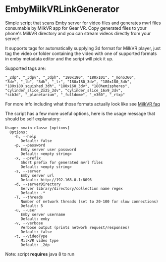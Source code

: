 # EmbyMilkVRLinkGenerator

Simple script that scans Emby server for video files and generates mvrl 
files consumable by MilkVR app for Gear VR. Copy generated files to your 
phone's MilkVR directory and you can stream videos directly from your 
server!

It supports tags for automatically supplying 3d format for MilkVR 
player, just tag the video or folder containing the video with one of 
supported formats in emby metadata editor and the script will pick it 
up.

Supported tags are:

```
"_2dp", "_3dpv", "_3dph", "180x180", "180x101", "_mono360",
"3dv", "_tb", "3dh", "_lr", "180x180_3dv", "180x180_3dh",
"180x180_squished_3dh", "180x160_3dv", "180hemispheres",
"cylinder_slice_2x25_3dv", "cylinder_slice_16x9_3dv",
"sib3d", "_planetarium", "_fulldome", "_v360", "_rtxp"
```

For more info including what those formats actually look like see 
[MilkVR faq](https://samsungmilkvr.com/portal/content/faq#video-types)

The script has a few more useful options, here is the usage message that
 should be self explanatory:

```
Usage: <main class> [options]
  Options:
    -h, --help
       Default: false
    -p, --password
       Emby server user password
       Default: <empty string>
    -x, --prefix
       Short prefix for generated mvrl files
       Default: <empty string>
    -s, --server
       Emby server url
       Default: http://192.168.0.1:8096
    -d, --serverDirectory
       Server library/directory/collection name regex
       Default: .*
    -T, --threads
       Number of network threads (set to 20-100 for slow connections)
       Default: 5
    -u, --user
       Emby server username
       Default: emby
    -v, --verbose
       Verbose output (prints network request/responses)
       Default: false
    -t, --videoType
       MilkVR video type
       Default: _2dp
```

Note: script **requires** java 8 to run
